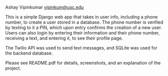 Ashay Vipinkumar
vipinkum@usc.edu

This is a simple Django web app that takes in user info, including a phone number, to create a user stored in a database.
The phone number is verified by texting to it a PIN, which upon entry confirms the creation of a new user.
Users can also login by entering their information and their phone number, receiving a text, and entering it, to see their profile page.

The Twilio API was used to send text messages, and SQLite was used for the backend database.

Please see README.pdf for details, screenshots, and an explanation of the project.